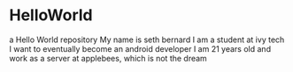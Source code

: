# HelloWorld
a Hello World repository
My name is seth bernard
I am a student at ivy tech
I want to eventually become an android developer
I am 21 years old and work as a server at applebees, which is not the dream
